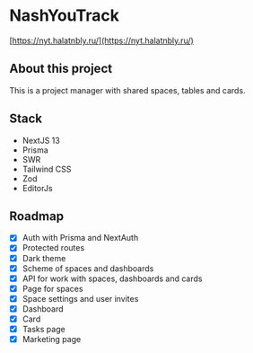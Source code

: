 # NashYouTrack

[https://nyt.halatnbly.ru/](https://nyt.halatnbly.ru/)

## About this project

This is a project manager with shared spaces, tables and cards.

## Stack

- NextJS 13
- Prisma
- SWR
- Tailwind CSS
- Zod
- EditorJs

## Roadmap

- [x] Auth with Prisma and NextAuth
- [x] Protected routes
- [x] Dark theme
- [x] Scheme of spaces and dashboards
- [x] API for work with spaces, dashboards and cards
- [x] Page for spaces
- [x] Space settings and user invites
- [x] Dashboard
- [x] Card
- [x] Tasks page
- [x] Marketing page